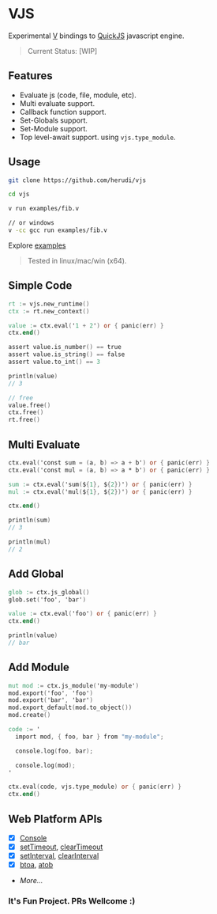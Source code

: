 # VJS

Experimental [V](https://vlang.io/) bindings to [QuickJS](https://bellard.org/quickjs/) javascript engine.

> Current Status: [WIP]

## Features

- Evaluate js (code, file, module, etc).
- Multi evaluate support.
- Callback function support.
- Set-Globals support.
- Set-Module support.
- Top level-await support. using `vjs.type_module`.

## Usage

```bash
git clone https://github.com/herudi/vjs

cd vjs

v run examples/fib.v

// or windows
v -cc gcc run examples/fib.v
```

Explore [examples](https://github.com/herudi/vjs/tree/master/examples)

> Tested in linux/mac/win (x64).

## Simple Code

```v
rt := vjs.new_runtime()
ctx := rt.new_context()

value := ctx.eval('1 + 2') or { panic(err) }
ctx.end()

assert value.is_number() == true
assert value.is_string() == false
assert value.to_int() == 3

println(value)
// 3

// free
value.free()
ctx.free()
rt.free()
```
## Multi Evaluate

```v
ctx.eval('const sum = (a, b) => a + b') or { panic(err) }
ctx.eval('const mul = (a, b) => a * b') or { panic(err) }

sum := ctx.eval('sum(${1}, ${2})') or { panic(err) }
mul := ctx.eval('mul(${1}, ${2})') or { panic(err) }

ctx.end()

println(sum)
// 3

println(mul)
// 2
```

## Add Global

```v
glob := ctx.js_global()
glob.set('foo', 'bar')

value := ctx.eval('foo') or { panic(err) }
ctx.end()

println(value)
// bar
```

## Add Module

```v
mut mod := ctx.js_module('my-module')
mod.export('foo', 'foo')
mod.export('bar', 'bar')
mod.export_default(mod.to_object())
mod.create()

code := '
  import mod, { foo, bar } from "my-module";

  console.log(foo, bar);

  console.log(mod);
'

ctx.eval(code, vjs.type_module) or { panic(err) }
ctx.end()
```

## Web Platform APIs

- [x] [Console](https://developer.mozilla.org/en-US/docs/Web/API/console)
- [x] [setTimeout](https://developer.mozilla.org/en-US/docs/Web/API/setTimeout),
      [clearTimeout](https://developer.mozilla.org/en-US/docs/Web/API/clearTimeout)
- [x] [setInterval](https://developer.mozilla.org/en-US/docs/Web/API/setInterval),
      [clearInterval](https://developer.mozilla.org/en-US/docs/Web/API/clearInterval)
- [x] [btoa](https://developer.mozilla.org/en-US/docs/Web/API/btoa),
      [atob](https://developer.mozilla.org/en-US/docs/Web/API/atob)
- <i>More...</i>

### It's Fun Project. PRs Wellcome :)
